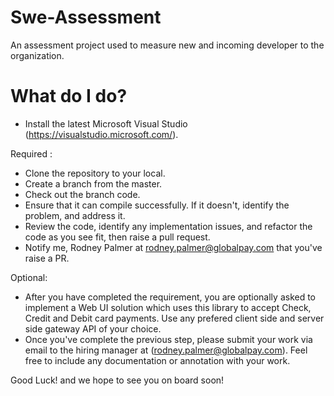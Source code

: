 # Swe-Assessment
An assessment project used to measure new and incoming developer to the organization.

# What do I do?
- Install the latest Microsoft Visual Studio (https://visualstudio.microsoft.com/).

Required :
- Clone the repository to your local.
- Create a branch from the master.
- Check out the branch code.  
- Ensure that it can compile successfully. If it doesn't, identify the problem, and address it. 
- Review the code, identify any implementation issues, and refactor the code as you see fit, then raise a pull request. 
- Notify me, Rodney Palmer at rodney.palmer@globalpay.com that you've raise a PR. 

Optional: 
- After you have completed the requirement, you are optionally asked to implement a Web UI solution which uses this library to accept Check, Credit and Debit card payments. Use any prefered client side and server side gateway API of your choice. 
- Once you've complete the previous step, please submit your work via email to the hiring manager at (rodney.palmer@globalpay.com). Feel free to include any documentation or annotation with your work. 

Good Luck! and we hope to see you on board soon!
